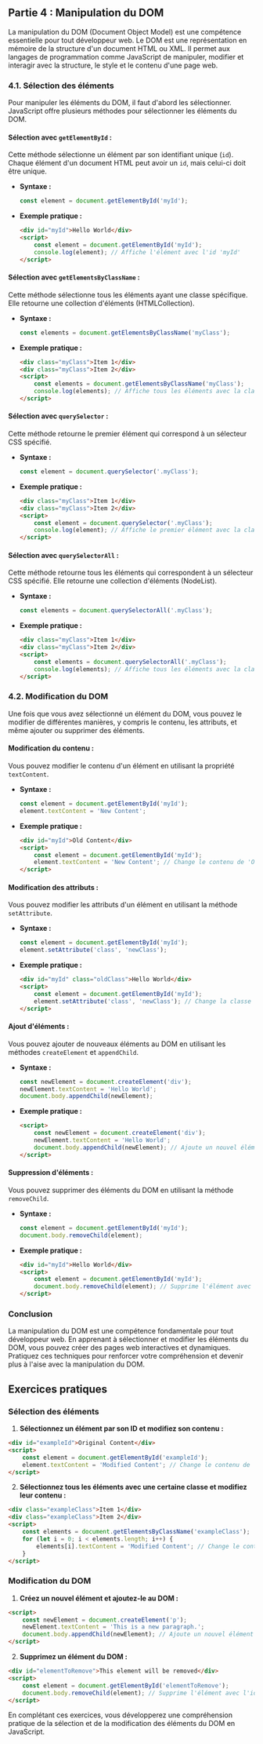 ## Partie 4 : Manipulation du DOM

La manipulation du DOM (Document Object Model) est une compétence essentielle pour tout développeur web. Le DOM est une représentation en mémoire de la structure d'un document HTML ou XML. Il permet aux langages de programmation comme JavaScript de manipuler, modifier et interagir avec la structure, le style et le contenu d'une page web.

### 4.1. Sélection des éléments

Pour manipuler les éléments du DOM, il faut d'abord les sélectionner. JavaScript offre plusieurs méthodes pour sélectionner les éléments du DOM.

#### Sélection avec `getElementById` :

Cette méthode sélectionne un élément par son identifiant unique (`id`). Chaque élément d'un document HTML peut avoir un `id`, mais celui-ci doit être unique.

- **Syntaxe :**

  ```javascript
  const element = document.getElementById('myId');
  ```

- **Exemple pratique :**

  ```html
  <div id="myId">Hello World</div>
  <script>
      const element = document.getElementById('myId');
      console.log(element); // Affiche l'élément avec l'id 'myId'
  </script>
  ```

#### Sélection avec `getElementsByClassName` :

Cette méthode sélectionne tous les éléments ayant une classe spécifique. Elle retourne une collection d'éléments (HTMLCollection).

- **Syntaxe :**

  ```javascript
  const elements = document.getElementsByClassName('myClass');
  ```

- **Exemple pratique :**

  ```html
  <div class="myClass">Item 1</div>
  <div class="myClass">Item 2</div>
  <script>
      const elements = document.getElementsByClassName('myClass');
      console.log(elements); // Affiche tous les éléments avec la classe 'myClass'
  </script>
  ```

#### Sélection avec `querySelector` :

Cette méthode retourne le premier élément qui correspond à un sélecteur CSS spécifié.

- **Syntaxe :**

  ```javascript
  const element = document.querySelector('.myClass');
  ```

- **Exemple pratique :**

  ```html
  <div class="myClass">Item 1</div>
  <div class="myClass">Item 2</div>
  <script>
      const element = document.querySelector('.myClass');
      console.log(element); // Affiche le premier élément avec la classe 'myClass'
  </script>
  ```

#### Sélection avec `querySelectorAll` :

Cette méthode retourne tous les éléments qui correspondent à un sélecteur CSS spécifié. Elle retourne une collection d'éléments (NodeList).

- **Syntaxe :**

  ```javascript
  const elements = document.querySelectorAll('.myClass');
  ```

- **Exemple pratique :**

  ```html
  <div class="myClass">Item 1</div>
  <div class="myClass">Item 2</div>
  <script>
      const elements = document.querySelectorAll('.myClass');
      console.log(elements); // Affiche tous les éléments avec la classe 'myClass'
  </script>
  ```

### 4.2. Modification du DOM

Une fois que vous avez sélectionné un élément du DOM, vous pouvez le modifier de différentes manières, y compris le contenu, les attributs, et même ajouter ou supprimer des éléments.

#### Modification du contenu :

Vous pouvez modifier le contenu d'un élément en utilisant la propriété `textContent`.

- **Syntaxe :**

  ```javascript
  const element = document.getElementById('myId');
  element.textContent = 'New Content';
  ```

- **Exemple pratique :**

  ```html
  <div id="myId">Old Content</div>
  <script>
      const element = document.getElementById('myId');
      element.textContent = 'New Content'; // Change le contenu de 'Old Content' à 'New Content'
  </script>
  ```

#### Modification des attributs :

Vous pouvez modifier les attributs d'un élément en utilisant la méthode `setAttribute`.

- **Syntaxe :**

  ```javascript
  const element = document.getElementById('myId');
  element.setAttribute('class', 'newClass');
  ```

- **Exemple pratique :**

  ```html
  <div id="myId" class="oldClass">Hello World</div>
  <script>
      const element = document.getElementById('myId');
      element.setAttribute('class', 'newClass'); // Change la classe de 'oldClass' à 'newClass'
  </script>
  ```

#### Ajout d'éléments :

Vous pouvez ajouter de nouveaux éléments au DOM en utilisant les méthodes `createElement` et `appendChild`.

- **Syntaxe :**

  ```javascript
  const newElement = document.createElement('div');
  newElement.textContent = 'Hello World';
  document.body.appendChild(newElement);
  ```

- **Exemple pratique :**

  ```html
  <script>
      const newElement = document.createElement('div');
      newElement.textContent = 'Hello World';
      document.body.appendChild(newElement); // Ajoute un nouvel élément 'div' avec le contenu 'Hello World' au corps du document
  </script>
  ```

#### Suppression d'éléments :

Vous pouvez supprimer des éléments du DOM en utilisant la méthode `removeChild`.

- **Syntaxe :**

  ```javascript
  const element = document.getElementById('myId');
  document.body.removeChild(element);
  ```

- **Exemple pratique :**

  ```html
  <div id="myId">Hello World</div>
  <script>
      const element = document.getElementById('myId');
      document.body.removeChild(element); // Supprime l'élément avec l'id 'myId'
  </script>
  ```

### Conclusion

La manipulation du DOM est une compétence fondamentale pour tout développeur web. En apprenant à sélectionner et modifier les éléments du DOM, vous pouvez créer des pages web interactives et dynamiques. Pratiquez ces techniques pour renforcer votre compréhension et devenir plus à l'aise avec la manipulation du DOM.

## Exercices pratiques

### Sélection des éléments

1. **Sélectionnez un élément par son ID et modifiez son contenu :**

  ```html
  <div id="exampleId">Original Content</div>
  <script>
      const element = document.getElementById('exampleId');
      element.textContent = 'Modified Content'; // Change le contenu de 'Original Content' à 'Modified Content'
  </script>
  ```

2. **Sélectionnez tous les éléments avec une certaine classe et modifiez leur contenu :**

  ```html
  <div class="exampleClass">Item 1</div>
  <div class="exampleClass">Item 2</div>
  <script>
      const elements = document.getElementsByClassName('exampleClass');
      for (let i = 0; i < elements.length; i++) {
          elements[i].textContent = 'Modified Content'; // Change le contenu de tous les éléments avec la classe 'exampleClass'
      }
  </script>
  ```

### Modification du DOM

1. **Créez un nouvel élément et ajoutez-le au DOM :**

  ```html
  <script>
      const newElement = document.createElement('p');
      newElement.textContent = 'This is a new paragraph.';
      document.body.appendChild(newElement); // Ajoute un nouvel élément 'p' avec le contenu 'This is a new paragraph.' au corps du document
  </script>
  ```

2. **Supprimez un élément du DOM :**

  ```html
  <div id="elementToRemove">This element will be removed</div>
  <script>
      const element = document.getElementById('elementToRemove');
      document.body.removeChild(element); // Supprime l'élément avec l'id 'elementToRemove'
  </script>
  ```

En complétant ces exercices, vous développerez une compréhension pratique de la sélection et de la modification des éléments du DOM en JavaScript.
